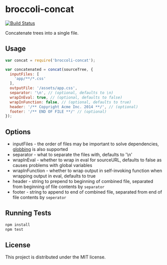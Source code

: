 # broccoli-concat

[![Build Status](https://travis-ci.org/rlivsey/broccoli-concat.svg?branch=master)](https://travis-ci.org/rlivsey/broccoli-concat)

Concatenate trees into a single file.

## Usage

```js
var concat = require('broccoli-concat');

var concatenated = concat(sourceTree, {
  inputFiles: [
    'app/**/*.css'
  ],
  outputFile: '/assets/app.css',
  separator: '\n', // (optional, defaults to \n)
  wrapInEval: true, // (optional, defaults to false)
  wrapInFunction: false, // (optional, defaults to true)
  header: '/** Copyright Acme Inc. 2014 **/', // (optional)
  footer: '/** END OF FILE **/' // (optional)
});
```

## Options

* inputFiles - the order of files may be important to solve dependencies, [globbing](https://www.npmjs.org/package/glob) is also supported
* separator - what to separate the files with, defaults to '\n'
* wrapInEval - whether to wrap in eval for sourceURL, defaults to false as causes problems with global variables
* wrapInFunction - whether to wrap output in self-invoking function when wrapping output in eval, defaults to true
* header - string to prepend to beginning of combined file, separated from beginning of file contents by `separator`
* footer - string to append to end of combined file, separated from end of file contents by `seperator`

## Running Tests

```javascript
npm install
npm test
```

## License

This project is distributed under the MIT license.
